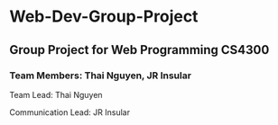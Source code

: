 # Web-Dev-Group-Project
## Group Project for Web Programming CS4300
### Team Members: Thai Nguyen, JR Insular

Team Lead: Thai Nguyen

Communication Lead: JR Insular
